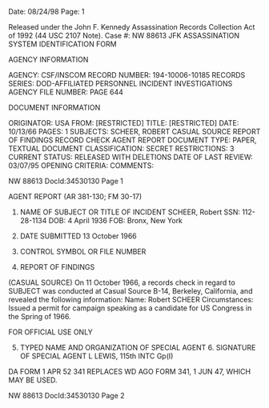Date: 08/24/98
Page: 1

Released under the John F. Kennedy
Assassination Records Collection Act of
1992 (44 USC 2107 Note). Case #: NW 88613
JFK ASSASSINATION SYSTEM
IDENTIFICATION FORM

AGENCY INFORMATION

AGENCY: CSF/INSCOM
RECORD NUMBER: 194-10006-10185
RECORDS SERIES: DOD-AFFILIATED PERSONNEL INCIDENT INVESTIGATIONS
AGENCY FILE NUMBER: PAGE 644

DOCUMENT INFORMATION

ORIGINATOR: USA
FROM: [RESTRICTED]
TITLE: [RESTRICTED]
DATE: 10/13/66
PAGES: 1
SUBJECTS: SCHEER, ROBERT
CASUAL SOURCE
REPORT OF FINDINGS
RECORD CHECK
AGENT REPORT
DOCUMENT TYPE: PAPER, TEXTUAL DOCUMENT
CLASSIFICATION: SECRET
RESTRICTIONS: 3
CURRENT STATUS: RELEASED WITH DELETIONS
DATE OF LAST REVIEW: 03/07/95
OPENING CRITERIA:
COMMENTS:

NW 88613 DocId:34530130 Page 1

AGENT REPORT
(AR 381-130; FM 30-17)

1. NAME OF SUBJECT OR TITLE OF INCIDENT
SCHEER, Robert
SSN: 112-28-1134
DOB: 4 April 1936
FOB: Bronx, New York

2. DATE SUBMITTED
13 October 1966

3. CONTROL SYMBOL OR FILE NUMBER

4. REPORT OF FINDINGS

(CASUAL SOURCE) On 11 October 1966, a records check in regard to
SUBJECT was conducted at Casual Source B-14, Berkeley, California, and revealed
the following information:
Name: Robert SCHEER
Circumstances: Issued a permit for campaign speaking as a
candidate for US Congress in the Spring of
1966.

FOR OFFICIAL USE ONLY

5. TYPED NAME AND ORGANIZATION OF SPECIAL AGENT 6. SIGNATURE OF SPECIAL AGENT
L LEWIS, 115th INTC Gp(I)

DA FORM 1 APR 52 341 REPLACES WD AGO FORM 341, 1 JUN 47, WHICH MAY BE USED.

NW 88613 DocId:34530130 Page 2
